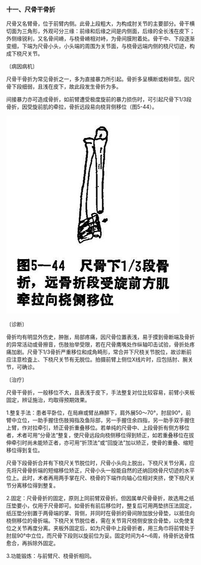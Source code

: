 ### 十一、尺骨干骨折

尺骨又名臂骨，位于前臂内侧。此骨上段粗大，为构成肘关节的主要部分。骨干横切面为三角形，外观可分三缘：前缘和后缘之间是内侧面，后缘的全长浅在皮下；外侧缘锐利，又名骨间嵴，与桡骨嵴相对峙，为骨间膜附着处。骨干中、下段逐渐变细，下端为尺骨小头，小头端的周围为关节面，与桡骨远端内侧的桡尺切迹，构成下桡尺关节。

〔病因病机〕

尺骨干骨折为常见骨折之一，多为直接暴力所引起。骨折多呈横断或粉碎型。因尺骨下段细弱，且浅在皮下，故此段发生骨折为多。

间接暴力亦可造成骨折，如前臂遭受极度旋前的暴力损伤时，可引起尺骨下1/3段骨折，因受旋前肌的牵拉，骨折远段易向桡背侧移位（图5-44）。

![插图](./img/5-44.jpg)

〔诊断〕

骨折均有明显外伤史，肿胀，局部疼痛，因尺骨位置表浅，易于摸到骨断端及骨折的异常活动或骨擦音，伤肢抬举受限，若在尺骨鹰嘴处作纵轴叩击试验，骨折处疼痛加剧。尺骨下1/3骨折严重移位和成角畸形，常合并下尺桡关节脱位，故诊断前应注意检査上、下桡尺关节有无脱位。拍摄前臂上侧位X线片时，应包括肘、腕关节，可确诊。

〔治疗〕

尺骨干骨折，一般移位不大，且表浅于皮下，手法整复对位比较容易，前臂小夹板固定，辨证施治，均取得预期效果。

1.整复手法：患者平卧位，在局麻或臂丛麻醉下，肩外展50〜70°，肘屈90°，前臂中立位，一助手握住伤肢拇指及鱼际部，另一手握住余四指，另一助手双手握住上臂，作对拉牵引，矫正骨折重叠移位。若单纯的尺骨中、上段骨折有侧方移位者，术者可用“分骨法”整复，使尺骨远段向桡侧移位得到矫正，如若重叠移位在拔伸牵引时尚未能矫正者，亦可用“折顶法”或“回旋法”加以矫正，使骨的重叠、缩短移位得到复位。

尺骨下段骨折合并有下桡尺关节脱位时，尺骨小头向上脱出，下桡尺关节分离，应先将尺骨骨折端的短缩移位矫正，尺骨小头一般能自然的还纳回桡骨尺切迹的水平位上。此时，术者再用两手掌在尺、桡骨的下端作向轴心位相对夹挤，使下桡尺关节分离移位得到整复。

2.固定：尺骨骨折的固定，原则上同前臂双骨折。但因属单尺骨骨折，故选用之纸压垫要小，仅用于尺骨即可。如骨折有前后移位时，整复后可用两垫挤压法固定，纸压垫分别置于两骨端的掌、背侧，并同时在骨折的骨间隙加放分骨垫，以抵住向桡侧移位的骨折端。下桡尺关节脱位者，需在关节背尺桡侧安放合骨垫，以免使复位之关节再度分离。夹板外固定后，如为尺骨中上段骨折者，用三角巾将前臂处于肘屈90°中立位，而尺骨下段则以旋前位为妥。固定时间为4〜6周，待骨折达骨性愈合，再拆除外固定。

3.功能锻炼：与前臂尺、桡骨折相同。
